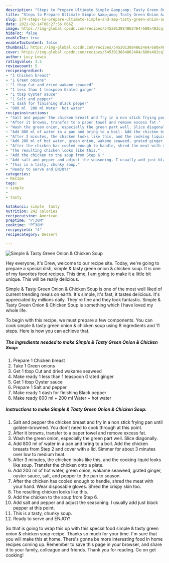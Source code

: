 ```yaml
---
description: "Steps to Prepare Ultimate Simple &amp;amp; Tasty Green Onion &amp;amp; Chicken Soup"
title: "Steps to Prepare Ultimate Simple &amp;amp; Tasty Green Onion &amp;amp; Chicken Soup"
slug: 274-steps-to-prepare-ultimate-simple-and-amp-tasty-green-onion-and-amp-chicken-soup
date: 2022-02-14T06:27:56.066Z
image: https://img-global.cpcdn.com/recipes/5453013884862464/680x482cq70/simple-tasty-green-onion-chicken-soup-recipe-main-photo.jpg
hideToc: false
enableToc: true
enableTocContent: false
thumbnail: https://img-global.cpcdn.com/recipes/5453013884862464/680x482cq70/simple-tasty-green-onion-chicken-soup-recipe-main-photo.jpg
cover: https://img-global.cpcdn.com/recipes/5453013884862464/680x482cq70/simple-tasty-green-onion-chicken-soup-recipe-main-photo.jpg
author: Lucy Lewis
ratingvalue: 3.5
reviewcount: 5
recipeingredient:
- "1 Chicken breast"
- "1 Green onions"
- "1 tbsp Cut and dried wakame seaweed"
- "1 less than 1 teaspoon Grated ginger"
- "1 tbsp Oyster sauce"
- "1 Salt and pepper"
- "1 dash for finishing Black pepper"
- "800 ml  200 ml Water  hot water"
recipeinstructions:
- "Salt and pepper the chicken breast and fry in a non stick frying pan until golden-browned. You don&#39;t need to cook through at this point."
- "After it browns, transfer to a paper towel and remove excess fat."
- "Wash the green onion, especially the green part well. Slice diagonally."
- "Add 800 ml of water in a pan and bring to a boil. Add the chicken breasts from Step 2 and cover with a lid. Simmer for about 3 minutes over low to medium heat."
- "After 3 minutes, the chicken looks like this, and the cooking liquid looks like soup. Transfer the chicken onto a plate."
- "Add 200 ml of hot water, green onion, wakame seaweed, grated ginger, oyster sauce, salt, and pepper to the pan to season."
- "After the chicken has cooled enough to handle, shred the meat with your hand. Wear disposable gloves. Shred the crispy skin too."
- "The resulting chicken looks like this."
- "Add the chicken to the soup from Step 6."
- "Add salt and pepper and adjust the seasoning. I usually add just black pepper at this point."
- "This is a tasty, chunky soup."
- "Ready to serve and ENJOY!"
categories:
- Recipe
tags:
- simple
- 
- tasty

katakunci: simple  tasty 
nutrition: 242 calories
recipecuisine: American
preptime: "PT30M"
cooktime: "PT38M"
recipeyield: "4"
recipecategory: Dessert

---
```



![Simple &amp; Tasty Green Onion &amp; Chicken Soup](https://img-global.cpcdn.com/recipes/5453013884862464/680x482cq70/simple-tasty-green-onion-chicken-soup-recipe-main-photo.jpg)

Hey everyone, it's Drew, welcome to our recipe site. Today, we're going to prepare a special dish, simple &amp; tasty green onion &amp; chicken soup. It is one of my favorites food recipes. This time, I am going to make it a little bit unique. This will be really delicious.



Simple &amp; Tasty Green Onion &amp; Chicken Soup is one of the most well liked of current trending meals on earth. It's simple, it's fast, it tastes delicious. It's appreciated by millions daily. They're fine and they look fantastic. Simple &amp; Tasty Green Onion &amp; Chicken Soup is something which I have loved my whole life.


To begin with this recipe, we must prepare a few components. You can cook simple &amp; tasty green onion &amp; chicken soup using 8 ingredients and 11 steps. Here is how you can achieve that.

<!--inarticleads1-->

##### The ingredients needed to make Simple &amp; Tasty Green Onion &amp; Chicken Soup:

1. Prepare 1 Chicken breast
1. Take 1 Green onions
1. Get 1 tbsp Cut and dried wakame seaweed
1. Make ready 1 less than 1 teaspoon Grated ginger
1. Get 1 tbsp Oyster sauce
1. Prepare 1 Salt and pepper
1. Make ready 1 dash for finishing Black pepper
1. Make ready 800 ml + 200 ml Water + hot water




<!--inarticleads2-->

##### Instructions to make Simple &amp; Tasty Green Onion &amp; Chicken Soup:

1. Salt and pepper the chicken breast and fry in a non stick frying pan until golden-browned. You don&#39;t need to cook through at this point.
1. After it browns, transfer to a paper towel and remove excess fat.
1. Wash the green onion, especially the green part well. Slice diagonally.
1. Add 800 ml of water in a pan and bring to a boil. Add the chicken breasts from Step 2 and cover with a lid. Simmer for about 3 minutes over low to medium heat.
1. After 3 minutes, the chicken looks like this, and the cooking liquid looks like soup. Transfer the chicken onto a plate.
1. Add 200 ml of hot water, green onion, wakame seaweed, grated ginger, oyster sauce, salt, and pepper to the pan to season.
1. After the chicken has cooled enough to handle, shred the meat with your hand. Wear disposable gloves. Shred the crispy skin too.
1. The resulting chicken looks like this.
1. Add the chicken to the soup from Step 6.
1. Add salt and pepper and adjust the seasoning. I usually add just black pepper at this point.
1. This is a tasty, chunky soup.
1. Ready to serve and ENJOY!



So that is going to wrap this up with this special food simple &amp; tasty green onion &amp; chicken soup recipe. Thanks so much for your time. I'm sure that you will make this at home. There's gonna be more interesting food in home recipes coming up. Remember to save this page in your browser, and share it to your family, colleague and friends. Thank you for reading. Go on get cooking!
